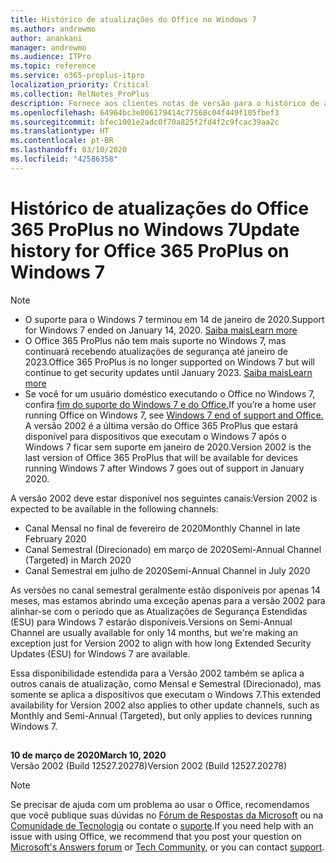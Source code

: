 ```yaml
---
title: Histórico de atualizações do Office no Windows 7
ms.author: andrewmo
author: anankani
manager: andrewmo
ms.audience: ITPro
ms.topic: reference
ms.service: o365-proplus-itpro
localization_priority: Critical
ms.collection: RelNotes_ProPlus
description: Fornece aos clientes notas de versão para o histórico de atualizações do Office 365 ProPlus para Windows 7
ms.openlocfilehash: 64964bc3e806179414c77568c04f449f105fbef3
ms.sourcegitcommit: bfec1001e2adc0f70a825f2fd4f2c9fcac39aa2c
ms.translationtype: HT
ms.contentlocale: pt-BR
ms.lasthandoff: 03/10/2020
ms.locfileid: "42586358"
---
```

# <a name="update-history-for-office-365-proplus-on-windows-7"></a><span data-ttu-id="a6bd2-103">Histórico de atualizações do Office 365 ProPlus no Windows 7</span><span class="sxs-lookup"><span data-stu-id="a6bd2-103">Update history for Office 365 ProPlus on Windows 7</span></span> 

 > [!NOTE]
>
>- <span data-ttu-id="a6bd2-104">O suporte para o Windows 7 terminou em 14 de janeiro de 2020.</span><span class="sxs-lookup"><span data-stu-id="a6bd2-104">Support for Windows 7 ended on January 14, 2020.</span></span> [<span data-ttu-id="a6bd2-105">Saiba mais</span><span class="sxs-lookup"><span data-stu-id="a6bd2-105">Learn more</span></span>](https://www.microsoft.com/microsoft-365/windows/end-of-windows-7-support?rtc=1)
>- <span data-ttu-id="a6bd2-106">O Office 365 ProPlus não tem mais suporte no Windows 7, mas continuará recebendo atualizações de segurança até janeiro de 2023.</span><span class="sxs-lookup"><span data-stu-id="a6bd2-106">Office 365 ProPlus is no longer supported on Windows 7 but will continue to get security updates until January 2023.</span></span> [<span data-ttu-id="a6bd2-107">Saiba mais</span><span class="sxs-lookup"><span data-stu-id="a6bd2-107">Learn more</span></span>](https://docs.microsoft.com/DeployOffice/windows-7-support)
>- <span data-ttu-id="a6bd2-108">Se você for um usuário doméstico executando o Office no Windows 7, confira [fim do suporte do Windows 7 e do Office.](https://support.office.com/en-us/article/windows-7-end-of-support-and-office-78f20fab-b57b-44d7-8368-06a8493f3cb9?ui=en-US&rs=en-US&ad=US)</span><span class="sxs-lookup"><span data-stu-id="a6bd2-108">If you’re a home user running Office on Windows 7, see [Windows 7 end of support and Office.](https://support.office.com/en-us/article/windows-7-end-of-support-and-office-78f20fab-b57b-44d7-8368-06a8493f3cb9?ui=en-US&rs=en-US&ad=US)</span></span>
<span data-ttu-id="a6bd2-109">A versão 2002 é a última versão do Office 365 ProPlus que estará disponível para dispositivos que executam o Windows 7 após o Windows 7 ficar sem suporte em janeiro de 2020.</span><span class="sxs-lookup"><span data-stu-id="a6bd2-109">Version 2002 is the last version of Office 365 ProPlus that will be available for devices running Windows 7 after Windows 7 goes out of support in January 2020.</span></span>  

<span data-ttu-id="a6bd2-110">A versão 2002 deve estar disponível nos seguintes canais:</span><span class="sxs-lookup"><span data-stu-id="a6bd2-110">Version 2002 is expected to be available in the following channels:</span></span>
- <span data-ttu-id="a6bd2-111">Canal Mensal no final de fevereiro de 2020</span><span class="sxs-lookup"><span data-stu-id="a6bd2-111">Monthly Channel in late February 2020</span></span>
- <span data-ttu-id="a6bd2-112">Canal Semestral (Direcionado) em março de 2020</span><span class="sxs-lookup"><span data-stu-id="a6bd2-112">Semi-Annual Channel (Targeted) in March 2020</span></span>
- <span data-ttu-id="a6bd2-113">Canal Semestral em julho de 2020</span><span class="sxs-lookup"><span data-stu-id="a6bd2-113">Semi-Annual Channel in July 2020</span></span>

<span data-ttu-id="a6bd2-114">As versões no canal semestral geralmente estão disponíveis por apenas 14 meses, mas estamos abrindo uma exceção apenas para a versão 2002 para alinhar-se com o período que as Atualizações de Segurança Estendidas (ESU) para Windows 7 estarão disponíveis.</span><span class="sxs-lookup"><span data-stu-id="a6bd2-114">Versions on Semi-Annual Channel are usually available for only 14 months, but we're making an exception just for Version 2002 to align with how long Extended Security Updates (ESU) for Windows 7 are available.</span></span>

<span data-ttu-id="a6bd2-115">Essa disponibilidade estendida para a Versão 2002 também se aplica a outros canais de atualização, como Mensal e Semestral (Direcionado), mas somente se aplica a dispositivos que executam o Windows 7.</span><span class="sxs-lookup"><span data-stu-id="a6bd2-115">This extended availability for Version 2002 also applies to other update channels, such as Monthly and Semi-Annual (Targeted), but only applies to devices running Windows 7.</span></span>

##


[//]: # (NÃO REMOVA)

<span data-ttu-id="a6bd2-117">**10 de março de 2020**</span><span class="sxs-lookup"><span data-stu-id="a6bd2-117">**March 10, 2020**</span></span><br/>
<span data-ttu-id="a6bd2-118">Versão 2002 (Build 12527.20278)</span><span class="sxs-lookup"><span data-stu-id="a6bd2-118">Version 2002 (Build 12527.20278)</span></span><br/>




> [!NOTE]
> <span data-ttu-id="a6bd2-119">Se precisar de ajuda com um problema ao usar o Office, recomendamos que você publique suas dúvidas no [Fórum de Respostas da Microsoft](https://answers.microsoft.com/) ou na [Comunidade de Tecnologia](https://techcommunity.microsoft.com/) ou contate o [suporte](https://support.microsoft.com/contactus).</span><span class="sxs-lookup"><span data-stu-id="a6bd2-119">If you need help with an issue with using Office, we recommend that you post your question on [Microsoft's Answers forum](https://answers.microsoft.com/) or [Tech Community](https://techcommunity.microsoft.com/), or you can contact [support](https://support.microsoft.com/contactus).</span></span>
